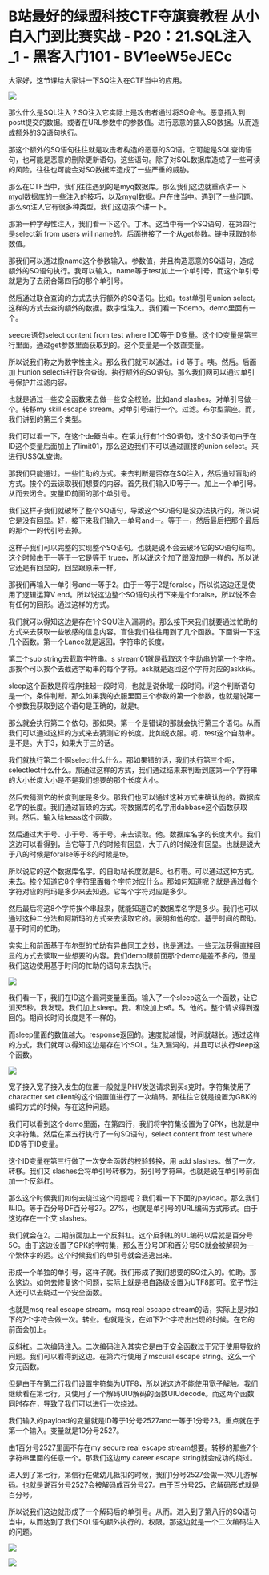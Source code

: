 # B站最好的绿盟科技CTF夺旗赛教程 从小白入门到比赛实战 - P20：21.SQL注入_1 - 黑客入门101 - BV1eeW5eJECc

大家好，这节课给大家讲一下SQ注入在CTF当中的应用。

![](img/36540c91ef7a686c2702a62e9e804b69_1.png)

那么什么是SQL注入？SQ注入它实际上是攻击者通过将SQ命令。恶意插入到postt提交的数据。或者在URL参数中的参数值。进行恶意的插入SQ数据。从而造成额外的SQ语句执行。

那这个额外的SQ语句往往就是攻击者构造的恶意的SQ语。它可能是SQL查询语句，也可能是恶意的删除更新语句。这些语句。除了对SQL数据库造成了一些可读的风险。往往也可能会对SQ数据库造成了一些严重的威胁。

那么在CTF当中，我们往往遇到的是myq数据库。那么我们这边就重点讲一下myql数据库的一些注入的技巧，以及myql数据。户在住当中。遇到了一些问题。那么sq注入它有很多种类型。我们这边挨个讲一下。

那第一种字母性注入，我们看一下这个。丁木。这当中有一个SQ语句，在第四行是select新 from users will name的。后面拼接了一个从get参数。链中获取的参数值。

那我们可以通过像name这个参数输入。参数值，并且构造恶意的SQ语句，造成额外的SQ语句执行。我可以输入。name等于test加上一个单引号，而这个单引号就是为了去闭合第四行的那个单引号。

然后通过联合查询的方式去执行额外的SQ语句。比如。test单引号union select。这样的方式去查询额外的数据。数字性注入。我们看一下demo。demo里面有一个。

seecre语句select content from test where IDD等于ID变量。这个ID变量是第三行里面。通过get参数里面获取到的。这个变量是一个数直变量。

所以说我们称之为数字性主义。那么我们就可以通过。i d 等于。咦。然后。后面加上union select进行联合查询。执行额外的SQ语句。那么我们网可以通过单引号保护并过滤内容。

也就是通过一些安全函数来去做一些安全校验。比如and slashes。对单引号做一个。转移my skill escape stream。对单引号进行一个。过滤。布尔型蒙座。而，我们讲到的第三个类型。

我们可以看一下，在这个de簸当中。在第九行有1个SQ语句，这个SQ语句由于在ID这个变量后面加上了limit01，那么这边我们不可以通过直接的union select。来进行USSQL查询。

那我们只能通过。一些忙助的方式。来去判断是否存在SQ注入，然后通过盲助的方式。挨个的去读取我们想要的内容。首先我们输入ID等于一。加上一个单引号。从而去闭合。变量ID前面的那个单引号。

我们这样子我们就破坏了整个SQ语句，导致这个SQ语句是没办法执行的，所以说它是没有回显。好，接下来我们输入一单号and一。等于一，然后最后把那个最后的那个一的代引号去掉。

这样子我们可以完整的实现整个SQ语句。也就是说不会去破坏它的SQ语句结构。这个时候由于一等于一它是等于 truee，所以说这个加了跟没加是一样的，所以说它还是有回显的，回显跟原来一样。

那我们再输入一单引号and一等于2。由于一等于2是foralse，所以说这边还是使用了逻辑运算V end。所以说这边整个SQ语句执行下来是个foralse，所以说不会有任何的回形。通过这样的方式。

我们就可以得知这边是存在1个SQU注入漏洞的。那么接下来我们就要通过忙助的方式来去获取一些敏感的信息内容。盲住我们往往用到了几个函数。下面讲一下这几个函数。第一个Lance就是返回。字符串的长度。

第二个sub string去截取字符串。s stream01就是截取这个字助串的第一个字符。那挨个可以挨个去截选字助串的每个字符。ask就是返回这个字符对应的askk码。

sleep这个函数是将程序挂起一段时间，也就是说休眠一段时间。if这个判断语句是一个。条件判断。那么如果我的衣服里面三个参数的第一个参数，也就是说第一个参数我获取到这个语句是正确的，就是t。

那么就会执行第二个依句。那如果。第一个是错误的那就会执行第三个语句。从而我们可以通过这样的方式来去猜测它的长度。比如说衣服。呃，test这个自助串。是不是。大于3，如果大于三的话。

我们就执行第二个啊select什么什么。那如果错的话，我们执行第三个呃， selectlect什么什么。那通过这样的方式，我们通过结果来判断到底第一个字符串的大小长度大小是不是我们想要的那个长度大小。

然后去猜测它的长度到底是多少。那我们也可以通过这种方式来确认他的。数据库名字的长度。我们通过盲碌的方式。将数据库的名字用dabbase这个函数获取到。然后。输入给lesss这个函数。

然后通过大于号、小于号、等于号。来去读取。他。数据库名字的长度大小。我们这边可以看得到，当它等于八的时候有回显，大于八的时候没有回显。也就是说大于八的时候是foralse等于8的时候是te。

所以说它的这个数据库名字。的自助站长度就是8。乜冇嘢。可以通过这种方式。来去。挨个知道它8个字符里面每个字符对应什么。那如何知道呢？就是通过每个字符对应的阿玛是多少来去知道。它每个字符对应是多少。

然后最后将这8个字符挨个串起来，就能知道它的数据库名字是多少。我们也可以通过这种二分法和阿斯玛的方式来去读取它的。表明和他的恋。基于时间的帮助。基于时间的忙助。

实实上和前面基于布尔型的忙助有异曲同工之妙，也是通过。一些无法获得直接回显的方式去读取一些想要的内容。我们demo跟前面那个demo是差不多的，但是我们这边使用基于时间的忙助的语句来去执行。



![](img/36540c91ef7a686c2702a62e9e804b69_3.png)

我们看一下，我们在ID这个漏洞变量里面。输入了一个sleep这么一个函数，让它消灭5秒。我发现。我们加上sleep。我。和没加上s6。5。他的。整个请求得到返回的。期间长时间长度是不一样的。

而sleep里面的数值越大。response返回的。速度就越慢，时间就越长。通过这样的方式，我们就可以得知这边是存在1个SQL。注入漏洞的。并且可以执行sleep这个函数。



![](img/36540c91ef7a686c2702a62e9e804b69_5.png)

宽子接入宽子接入发生的位置一般就是PHV发送请求到买s克时。字符集使用了charactter set client的这个设置值进行了一次编码。那往往它就是设置为GBK的编码方式的时候，存在这种问题。

我们可以看到这个demo里面，在第四行，我们将字符集设置为了GPK，也就是中文字符集。然后在第五行执行了一句SQ语句，select content from test where IDD等于ID变量。

这个ID变量在第三行做了一次安全函数的校验转换，用 add slashes。做了一次。转移。我们艾 slashes会将单引号转移为。扮引号字符串。也就是说在单引号前面加一个反斜杠。

那么这个时候我们如何去绕过这个问题呢？我们看一下下面的payload。那么我们叫ID。等于百分号DF百分号27。27%，也就是单引号的URL编码方式形式。由于这边存在一个艾 slashes。

我们就会在2。二期前面加上一个反斜杠。这个反斜杠的UL编码以后就是百分号5C。由于这边设置了GPK的字符集，那么百分号DF和百分号5C就会被解码为一个繁体字的运。这个时候我们的单引号就会逃逸出来。

形成一个单独的单引号，这样子就。我们形成了我们想要的SQ注入的。忙助。那么这边。如何去修复这个问题，实际上就是把自路级设置为UTF8即可。宽子节注入还可以去绕过一个安全函数。

也就是msq real escape stream。msq real escape stream的话，实际上是对如下的7个字符会做一次。转业。也就是说，在如下7个字符出出现的时候。在它的前面会加上。

反斜杠。二次编码注入。二次编码注入其实它是由于安全函数过于冗于使用导致的问题。我们可以看得到这边。在第六行使用了mscuial escape string。这么一个安元函数。

但是由于在第二行我们设置字符集为UTF8，所以说这边不能使用宽子解触。我们继续看在第七行。又使用了一个解码UIU解码的函数UIUdecode。而这两个函数同时存在，导致了我们可以进行一次绕过。

我们输入的payload的变量就是ID等于1分号2527and一等于1分号23。重点就在于第一个输入。变量就是10分号2527。

由1百分号2527里面不存在my secure real escape stream想要。转移的那些7个字符串里面的任意一个。那我们这边my career escape string就会成功的绕过。

进入到了第七行。第信行在做幼儿抵扣的时候，我们1分号2527会做一次U儿游解码。也就是说百分号2527会被解码成百分号27。由于百分号25，它解码形式就是百分号。

所以说我们这边就形成了一个解码后的单引号。从而。进入到了第八行的SQ语句当中，从而达到了我们SQL语句额外执行的。权限。那这边就是一个二次编码注入的问题。



![](img/36540c91ef7a686c2702a62e9e804b69_7.png)

![](img/36540c91ef7a686c2702a62e9e804b69_8.png)